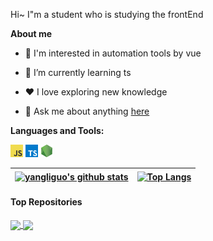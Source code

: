 Hi~ I"m a student who is studying the frontEnd

**About me**

- 👀 I'm interested in automation tools by vue
 
- 🌱 I’m currently learning ts

- ❤️ I love exploring new knowledge

- 💬 Ask me about anything [here](https://github.com/YangLG-7/WIP/issues)

**Languages and Tools:**  

<code><img height="20" src="https://raw.githubusercontent.com/github/explore/80688e429a7d4ef2fca1e82350fe8e3517d3494d/topics/javascript/javascript.png"></code>
<code><img height="20" src="https://raw.githubusercontent.com/github/explore/80688e429a7d4ef2fca1e82350fe8e3517d3494d/topics/typescript/typescript.png"></code>
<code><img height="20" src="https://raw.githubusercontent.com/github/explore/80688e429a7d4ef2fca1e82350fe8e3517d3494d/topics/nodejs/nodejs.png"></code>    

| <a href="#"><img align="center" src="https://github-readme-stats.vercel.app/api?username=YangLG-7&count_private=true&show_icons=true&theme=buefy&hide_border=true" alt="yangliguo's github stats" /></a> | <a href="#"><img align="center" src="https://github-readme-stats.vercel.app/api/top-langs/?username=YangLG-7&theme=buefy&hide_border=true&layout=compact&count_private=true" alt="Top Langs" /></a> |
| ------------- | ------------- |

#### Top Repositories

<a href="https://github.com/YangLG-7/learn_ES">
  <img align="center" src="https://github-readme-stats.vercel.app/api/pin/?username=YangLG-7&repo=learn_ES&theme=buefy" />
</a>
<a href="https://github.com/YangLG-7/learn_TS">
  <img align="center" src="https://github-readme-stats.vercel.app/api/pin/?username=YangLG-7&repo=learn_TS&theme=buefy" />
</a>

<br />
<br />
<!---
YangLG-7/YangLG-7 is a ✨ special ✨ repository because its `README.md` (this file) appears on your GitHub profile.
You can click the Preview link to take a look at your changes.
--->
